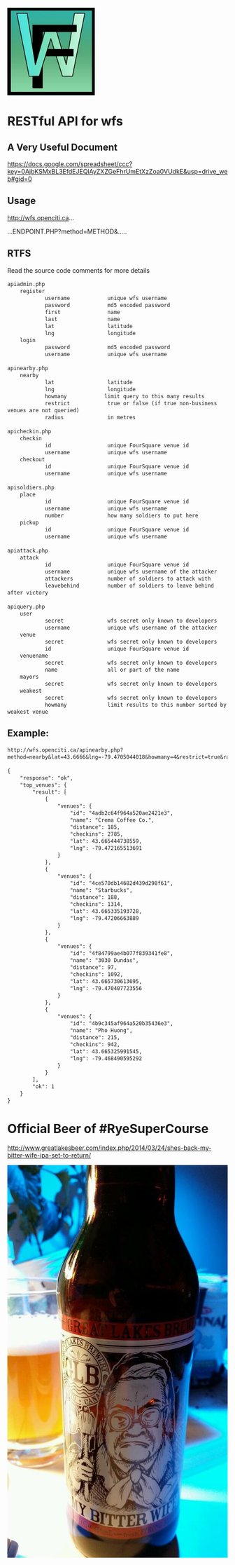 ![Alt text](wfs25.jpg "wfs.jpg")

RESTful API for wfs
===

A Very Useful Document
---
https://docs.google.com/spreadsheet/ccc?key=0AjbKSMxBL3EfdEJEQlAyZXZGeFhrUmEtXzZoa0VUdkE&usp=drive_web#gid=0


Usage
---

http://wfs.openciti.ca...

...ENDPOINT.PHP?method=METHOD&.....

RTFS
---

Read the source code comments for more details

    apiadmin.php
        register
                username            unique wfs username
                password            md5 encoded password
                first               name
                last                name
                lat                 latitude
                lng                 longitude
        login
                password            md5 encoded password
                username            unique wfs username

    apinearby.php
        nearby
                lat                 latitude
                lng                 longitude
                howmany            limit query to this many results
                restrict            true or false (if true non-business venues are not queried)
                radius              in metres

    apicheckin.php
        checkin
                id                  unique FourSquare venue id
                username            unique wfs username
        checkout
                id                  unique FourSquare venue id
                username            unique wfs username

    apisoldiers.php
        place
                id                  unique FourSquare venue id
                username            unique wfs username
                number              how many soldiers to put here
        pickup
                id                  unique FourSquare venue id
                username            unique wfs username

    apiattack.php
        attack
                id                  unique FourSquare venue id
                username            unique wfs username of the attacker
                attackers           number of soldiers to attack with
                leavebehind         number of soldiers to leave behind after victory

    apiquery.php
        user
                secret              wfs secret only known to developers
                username            unique wfs username of the attacker
        venue
                secret              wfs secret only known to developers
                id                  unique FourSquare venue id
        venuename
                secret              wfs secret only known to developers
                name                all or part of the name
        mayors
                secret              wfs secret only known to developers
        weakest
                secret              wfs secret only known to developers
                howmany             limit results to this number sorted by weakest venue


Example:
---
    http://wfs.openciti.ca/apinearby.php?method=nearby&lat=43.6666&lng=-79.4705044018&howmany=4&restrict=true&radius=2000

    {
        "response": "ok",
        "top_venues": {
            "result": [
                {
                    "venues": {
                        "id": "4adb2c64f964a520ae2421e3",
                        "name": "Crema Coffee Co.",
                        "distance": 185,
                        "checkins": 2785,
                        "lat": 43.665444738559,
                        "lng": -79.472165513691
                    }
                },
                {
                    "venues": {
                        "id": "4ce570db14682d439d298f61",
                        "name": "Starbucks",
                        "distance": 188,
                        "checkins": 1314,
                        "lat": 43.665335193728,
                        "lng": -79.47206663889
                    }
                },
                {
                    "venues": {
                        "id": "4f84799ae4b077f839341fe8",
                        "name": "3030 Dundas",
                        "distance": 97,
                        "checkins": 1092,
                        "lat": 43.665730613695,
                        "lng": -79.470407723556
                    }
                },
                {
                    "venues": {
                        "id": "4b9c345af964a520b35436e3",
                        "name": "Pho Huong",
                        "distance": 215,
                        "checkins": 942,
                        "lat": 43.665325991545,
                        "lng": -79.468490595292
                    }
                }
            ],
            "ok": 1
        }
    }

Official Beer of #RyeSuperCourse
===

http://www.greatlakesbeer.com/index.php/2014/03/24/shes-back-my-bitter-wife-ipa-set-to-return/

![Alt text](bitterwife.jpg "bitterwife.jpg")
